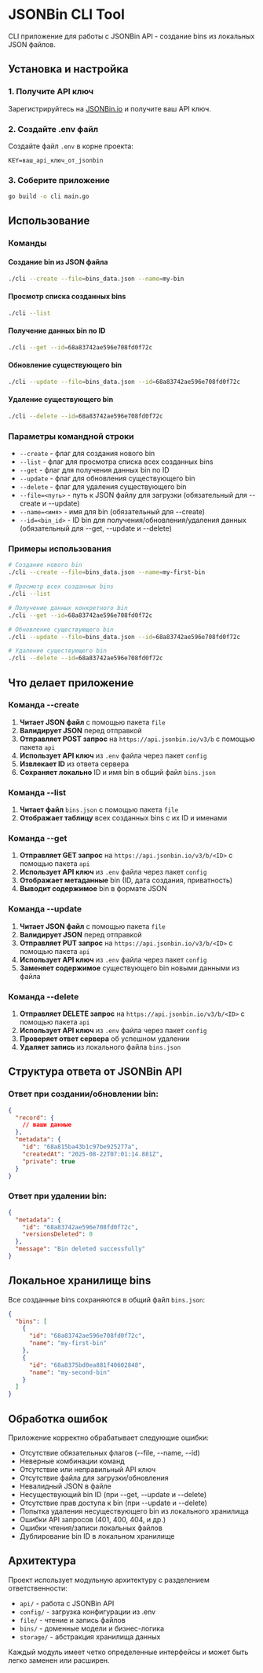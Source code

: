 # JSONBin CLI Tool

CLI приложение для работы с JSONBin API - создание bins из локальных JSON файлов.

## Установка и настройка

### 1. Получите API ключ
Зарегистрируйтесь на [JSONBin.io](https://jsonbin.io/) и получите ваш API ключ.

### 2. Создайте .env файл
Создайте файл `.env` в корне проекта:
```
KEY=ваш_api_ключ_от_jsonbin
```

### 3. Соберите приложение
```bash
go build -o cli main.go
```

## Использование

### Команды

#### Создание bin из JSON файла
```bash
./cli --create --file=bins_data.json --name=my-bin
```

#### Просмотр списка созданных bins
```bash
./cli --list
```

#### Получение данных bin по ID
```bash
./cli --get --id=68a83742ae596e708fd0f72c
```

#### Обновление существующего bin
```bash
./cli --update --file=bins_data.json --id=68a83742ae596e708fd0f72c
```

#### Удаление существующего bin
```bash
./cli --delete --id=68a83742ae596e708fd0f72c
```

### Параметры командной строки
- `--create` - флаг для создания нового bin
- `--list` - флаг для просмотра списка всех созданных bins  
- `--get` - флаг для получения данных bin по ID
- `--update` - флаг для обновления существующего bin
- `--delete` - флаг для удаления существующего bin
- `--file=<путь>` - путь к JSON файлу для загрузки (обязательный для --create и --update)
- `--name=<имя>` - имя для bin (обязательный для --create)
- `--id=<bin_id>` - ID bin для получения/обновления/удаления данных (обязательный для --get, --update и --delete)

### Примеры использования
```bash
# Создание нового bin
./cli --create --file=bins_data.json --name=my-first-bin

# Просмотр всех созданных bins
./cli --list

# Получение данных конкретного bin
./cli --get --id=68a83742ae596e708fd0f72c

# Обновление существующего bin
./cli --update --file=bins_data.json --id=68a83742ae596e708fd0f72c

# Удаление существующего bin
./cli --delete --id=68a83742ae596e708fd0f72c
```

## Что делает приложение

### Команда --create
1. **Читает JSON файл** с помощью пакета `file`
2. **Валидирует JSON** перед отправкой
3. **Отправляет POST запрос** на `https://api.jsonbin.io/v3/b` с помощью пакета `api`
4. **Использует API ключ** из `.env` файла через пакет `config`
5. **Извлекает ID** из ответа сервера
6. **Сохраняет локально** ID и имя bin в общий файл `bins.json`

### Команда --list
1. **Читает файл** `bins.json` с помощью пакета `file`
2. **Отображает таблицу** всех созданных bins с их ID и именами

### Команда --get
1. **Отправляет GET запрос** на `https://api.jsonbin.io/v3/b/<ID>` с помощью пакета `api`
2. **Использует API ключ** из `.env` файла через пакет `config`
3. **Отображает метаданные** bin (ID, дата создания, приватность)
4. **Выводит содержимое** bin в формате JSON

### Команда --update
1. **Читает JSON файл** с помощью пакета `file`
2. **Валидирует JSON** перед отправкой
3. **Отправляет PUT запрос** на `https://api.jsonbin.io/v3/b/<ID>` с помощью пакета `api`
4. **Использует API ключ** из `.env` файла через пакет `config`
5. **Заменяет содержимое** существующего bin новыми данными из файла

### Команда --delete
1. **Отправляет DELETE запрос** на `https://api.jsonbin.io/v3/b/<ID>` с помощью пакета `api`
2. **Использует API ключ** из `.env` файла через пакет `config`
3. **Проверяет ответ сервера** об успешном удалении
4. **Удаляет запись** из локального файла `bins.json`

## Структура ответа от JSONBin API

### Ответ при создании/обновлении bin:
```json
{
  "record": {
    // ваши данные
  },
  "metadata": {
    "id": "68a815ba43b1c97be925277a",
    "createdAt": "2025-08-22T07:01:14.881Z",
    "private": true
  }
}
```

### Ответ при удалении bin:
```json
{
  "metadata": {
    "id": "68a83742ae596e708fd0f72c",
    "versionsDeleted": 0
  },
  "message": "Bin deleted successfully"
}
```

## Локальное хранилище bins

Все созданные bins сохраняются в общий файл `bins.json`:
```json
{
  "bins": [
    {
      "id": "68a83742ae596e708fd0f72c",
      "name": "my-first-bin"
    },
    {
      "id": "68a8375bd0ea881f40602848", 
      "name": "my-second-bin"
    }
  ]
}
```

## Обработка ошибок

Приложение корректно обрабатывает следующие ошибки:
- Отсутствие обязательных флагов (--file, --name, --id)
- Неверные комбинации команд
- Отсутствие или неправильный API ключ  
- Отсутствие файла для загрузки/обновления
- Невалидный JSON в файле
- Несуществующий bin ID (при --get, --update и --delete)
- Отсутствие прав доступа к bin (при --update и --delete)
- Попытка удаления несуществующего bin из локального хранилища
- Ошибки API запросов (401, 400, 404, и др.)
- Ошибки чтения/записи локальных файлов
- Дублирование bin ID в локальном хранилище

## Архитектура

Проект использует модульную архитектуру с разделением ответственности:

- `api/` - работа с JSONBin API
- `config/` - загрузка конфигурации из .env
- `file/` - чтение и запись файлов  
- `bins/` - доменные модели и бизнес-логика
- `storage/` - абстракция хранилища данных

Каждый модуль имеет четко определенные интерфейсы и может быть легко заменен или расширен.
